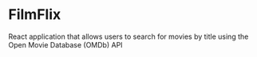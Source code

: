 # FilmFlix
React application that allows users to search for movies by title using the Open Movie Database (OMDb) API
